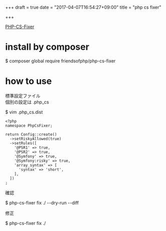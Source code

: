 +++
draft = true
date = "2017-04-07T16:54:27+09:00"
title = "php cs fixer"

+++

[PHP-CS-Fixer](https://github.com/FriendsOfPHP/PHP-CS-Fixer)

# install by composer

$ composer global require friendsofphp/php-cs-fixer

# how to use

標準設定ファイル  
個別の設定は .php_cs

$ vim .php_cs.dist

```
<?php
namespace PhpCsFixer;

return Config::create()
  ->setRiskyAllowed(true)
  ->setRules([
    '@PSR1' => true,
    '@PSR2' => true,
    '@Symfony' => true,
    '@Symfony:risky' => true,
    'array_syntax' => [
      'syntax' => 'short',
    ],
  ])
;
```

確認

$ php-cs-fixer fix ./ --dry-run --diff

修正

$ php-cs-fixer fix ./
